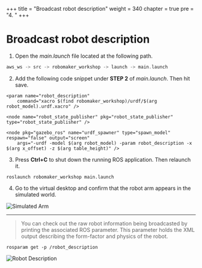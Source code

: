 +++
title = "Broadcast robot description"
weight = 340
chapter = true
pre = "4. "
+++

# Broadcast robot description

1. Open the _main.launch_ file located at the following path.

```c
aws_ws -> src -> robomaker_workshop -> launch -> main.launch
```

2. Add the following code snippet under **STEP 2** of _main.launch_. Then hit save.

```
<param name="robot_description"
    command="xacro $(find robomaker_workshop)/urdf/$(arg robot_model).urdf.xacro" />

<node name="robot_state_publisher" pkg="robot_state_publisher" type="robot_state_publisher" />

<node pkg="gazebo_ros" name="urdf_spawner" type="spawn_model" respawn="false" output="screen"
    args="-urdf -model $(arg robot_model) -param robot_description -x $(arg x_offset) -z $(arg table_height)" />
```

3. Press **Ctrl+C** to shut down the running ROS application. Then relaunch it.

```
roslaunch robomaker_workshop main.launch
```

4. Go to the virtual desktop and confirm that the robot arm appears in the simulated world.

![Simulated Arm](/sim-arm.png?classes=border)

---

> You can check out the raw robot information being broadcasted by printing the associated ROS parameter. This parameter holds the XML output describing the form-factor and physics of the robot.

```
rosparam get -p /robot_description
```

![Robot Description](/robot-desc.png?classes=border)
